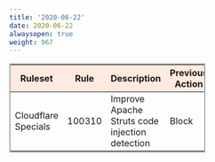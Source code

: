 ```yaml
---
title: '2020-06-22'
date: 2020-06-22
alwaysopen: true
weight: 967
---
```


<table style="border: solid 2px darkgrey; width:70%;">
    <thead style="background:#ffeadf;">
        <tr>
            <th>Ruleset</th>
            <th>Rule</th>
            <th>Description</th>
            <th>Previous Action</th>
            <th>New Action</th>
        </tr>
    </thead>
    <tbody>
        <tr>
            <td>Cloudflare Specials</td>
            <td>100310</td>
            <td>Improve Apache Struts code injection detection</td>
            <td>Block</td>
            <td>Block</td>
        </tr>
        </tbody>
</table>
